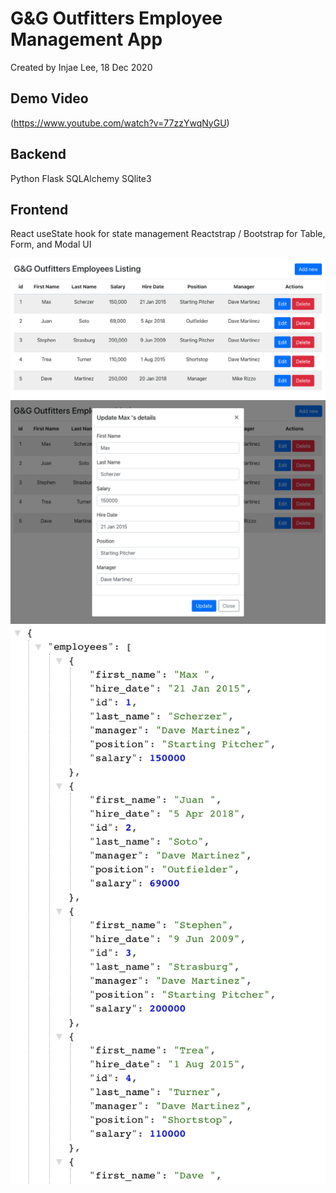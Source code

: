 # G&G Outfitters Employee Management App

Created by Injae Lee, 18 Dec 2020

## Demo Video
(https://www.youtube.com/watch?v=77zzYwqNyGU)

## Backend

Python
Flask
SQLAlchemy
SQlite3

## Frontend

React
useState hook for state management
Reactstrap / Bootstrap for Table, Form, and Modal UI

![home](./public/EmployeeMgmtApp_Home.png)
![update](./public/EmployeeMgmtApp_Update.png)
![data](./public/EmployeeMgmtApp_JSON.png)
